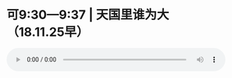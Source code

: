 # 可9:30—9:37 | 天国里谁为大（18.11.25早）

<audio style="width: 100%;" preload="false" controls controlslist="nodownload"><source src="//file.simai.life/audio/mp3/old/27107.mp3" type="audio/mpeg">Your browser does not support the audio element.</audio>


